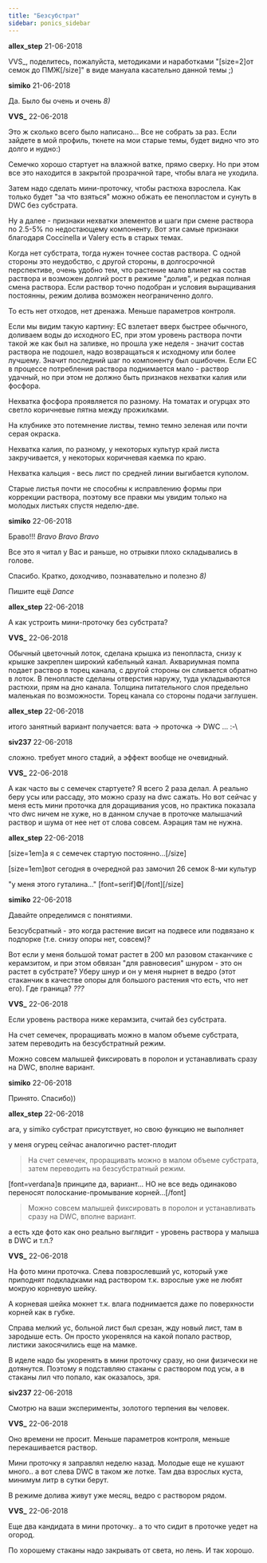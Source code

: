 ```yaml
---
title: "Безсубстрат"
sidebar: ponics_sidebar
---
```


**allex_step** 21-06-2018

VVS_, поделитесь, пожалуйста, методиками и наработками "[size=2]от семок до ПМЖ[/size]" в виде мануала касательно данной темы ;) 


**simiko** 21-06-2018

Да. Было бы очень и очень *8)*


**VVS_** 22-06-2018

Это ж сколько всего было написано... Все не собрать за раз. Если зайдете в мой профиль, ткнете на мои старые темы, будет видно что это долго и нудно:)

Семечко хорошо стартует на влажной ватке, прямо сверху. Но при этом все это находится в закрытой прозрачной таре, чтобы влага не уходила.

Затем надо сделать мини-проточку, чтобы растюха взрослела. Как только будет "за что взяться" можно обжать ее пенопластом и сунуть в DWC без субстрата.

Ну а далее - признаки нехватки элементов и шаги при смене раствора по 2.5-5% по недостающему компоненту. Вот эти самые признаки благодаря Coccinella и Valery есть в старых темах.

Когда нет субстрата, тогда нужен точнее состав раствора. С одной стороны это неудобство, с другой стороны, в долгосрочной перспективе, очень удобно тем, что растение мало влияет на состав раствора и возможен долгий рост в режиме "долив", и редкая полная смена раствора. Если раствор точно подобран и условия выращивания постоянны, режим долива возможен неограниченно долго.

То есть нет отходов, нет дренажа. Меньше параметров контроля.

Если мы видим такую картину: ЕС взлетает вверх быстрее обычного, доливаем воды до исходного ЕС, при этом уровень раствора почти такой же как был на заливке, но прошла уже неделя - значит состав раствора не подошел, надо возвращаться к исходному или более лучшему. Значит последний шаг по компоненту был ошибочен. Если ЕС в процессе потребления раствора поднимается мало - раствор удачный, но при этом не должно быть признаков нехватки калия или фосфора.

Нехватка фосфора проявляется по разному. На томатах и огурцах это светло коричневые пятна между прожилками.

На клубнике это потемнение листвы, темно темно зеленая или почти серая окраска.

Нехватка калия, по разному, у некоторых культур край листа закручивается, у некоторых коричневая каемка по краю.

Нехватка кальция - весь лист по средней линии выгибается куполом.

Старые листья почти не способны к исправлению формы при коррекции раствора, поэтому все правки мы увидим только на молодых листьях спустя неделю-две.


**simiko** 22-06-2018

 Браво!!! *Bravo* *Bravo* *Bravo*

Все это я читал у Вас и раньше, но отрывки плохо складывались в голове. 

Спасибо. Кратко, доходчиво, познавательно и полезно *8)*

Пишите ещё *Dance*


**allex_step** 22-06-2018

А как устроить мини-проточку без субстрата?


**VVS_** 22-06-2018

Обычный цветочный лоток, сделана крышка из пенопласта, снизу к крышке закреплен широкий кабельный канал. Аквариумная помпа подает раствор в торец канала, с другой стороны он сливается обратно в лоток. В пенопласте сделаны отверстия наружу, туда укладываются растюхи, прям на дно канала. Толщина питательного слоя предельно маленькая по возможности. Торец канала со стороны подачи заглушен.


**allex_step** 22-06-2018

итого занятный вариант получается: вата -&gt; проточка -&gt; DWC ... :-\ 


**siv237** 22-06-2018

сложно. требует много стадий, а эффект вообще не очевидный.


**VVS_** 22-06-2018

А как часто вы с семечек стартуете? Я всего 2 раза делал. А реально беру усы или рассаду, это можно сразу на dwc сажать. Но вот сейчас у меня есть мини проточка для доращивания усов, но практика показала что dwc ничем не хуже, но в данном случае в проточке малышачий раствор и шума от нее нет от слова совсем. Аэрация там не нужна.


**allex_step** 22-06-2018

[size=1em]а я с семечек стартую постоянно...[/size]

[size=1em]вот сегодня в очередной раз замочил 26 семок 8-ми культур

"у меня этого гуталина..." [font=serif]©[/font][/size]


**simiko** 22-06-2018

Давайте определимся с понятиями. 

Безсубсратный - это когда растение висит на подвесе или подвязано к подпорке (т.е. снизу опоры нет, совсем)? 

Вот если у меня большой томат растет в 200 мл разовом стаканчике с керамзитом, и при этом обвязан "для равновесия" шнуром - это он растет в субстрате? Уберу шнур и он у меня нырнет в ведро (этот стаканчик в качестве опоры для большого растения что есть, что нет его). Где граница? *???*


**VVS_** 22-06-2018

Если уровень раствора ниже керамзита, считай без субстрата.

На счет семечек, проращивать можно в малом объеме субстрата, затем переводить на безсубстратный режим.

Можно совсем малышей фиксировать в поролон и устанавливать сразу на DWC, вполне вариант.


**simiko** 22-06-2018

Принято. Спасибо))


**allex_step** 22-06-2018

ага, у simiko субстрат присутствует, но свою функцию не выполняет

у меня огурец сейчас аналогично растет-плодит

> На счет семечек, проращивать можно в малом объеме субстрата, затем переводить на безсубстратный режим.

[font=verdana]в принципе да, вариант... НО не все ведь одинаково переносят полоскание-промывание корней...[/font]

> Можно совсем малышей фиксировать в поролон и устанавливать сразу на DWC, вполне вариант.

а есть хде фото как оно реально выглядит - уровень раствора у малыша в DWC и т.п.?


**VVS_** 22-06-2018

На фото мини проточка. Слева повзрослевший ус, который уже приподнят подкладками над раствором т.к. взрослые уже не любят мокрую корневую шейку. 

А корневая шейка мокнет т.к. влага поднимается даже по поверхности корней как в губке.

Справа мелкий ус, больной лист был срезан, жду новый лист, там в зародыше есть. Он просто укоренялся на какой попало раствор, листики закосячились еще на мамке.

В иделе надо бы укоренять в мини проточку сразу, но они физически не дотянутся. Поэтому я подставляю стаканы с раствором под усы, а в стаканы лил что попало, как оказалось, зря. 


**siv237** 22-06-2018

Смотрю на ваши эксперименты, золотого терпения вы человек.


**VVS_** 22-06-2018

Оно времени не просит. Меньше параметров контроля, меньше перекашивается раствор.

Мини проточку я заправлял неделю назад. Молодые еще не кушают много.. а вот слева DWC в таком же лотке. Там два взрослых куста, минимум литр в сутки берут.

В режиме долива живут уже месяц, ведро с раствором рядом.


**VVS_** 22-06-2018

Еще два кандидата в мини проточку.. а то что сидит в проточке уедет на огород.

По хорошему стаканы надо закрывать от света, но лень. И так хорошо.


